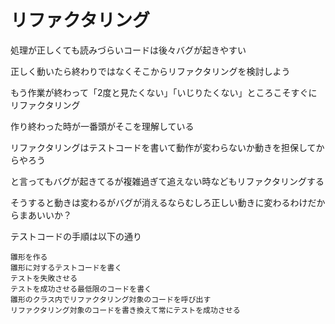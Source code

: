 
# リファクタリング

処理が正しくても読みづらいコードは後々バグが起きやすい

正しく動いたら終わりではなくそこからリファクタリングを検討しよう

もう作業が終わって「2度と見たくない」「いじりたくない」ところこそすぐにリファクタリング

作り終わった時が一番頭がそこを理解している

リファクタリングはテストコードを書いて動作が変わらないか動きを担保してからやろう

と言ってもバグが起きてるが複雑過ぎて追えない時などもリファクタリングする

そうすると動きは変わるがバグが消えるならむしろ正しい動きに変わるわけだからまあいいか？

テストコードの手順は以下の通り

```
雛形を作る
雛形に対するテストコードを書く
テストを失敗させる
テストを成功させる最低限のコードを書く
雛形のクラス内でリファクタリング対象のコードを呼び出す
リファクタリング対象のコードを書き換えて常にテストを成功させる
```
